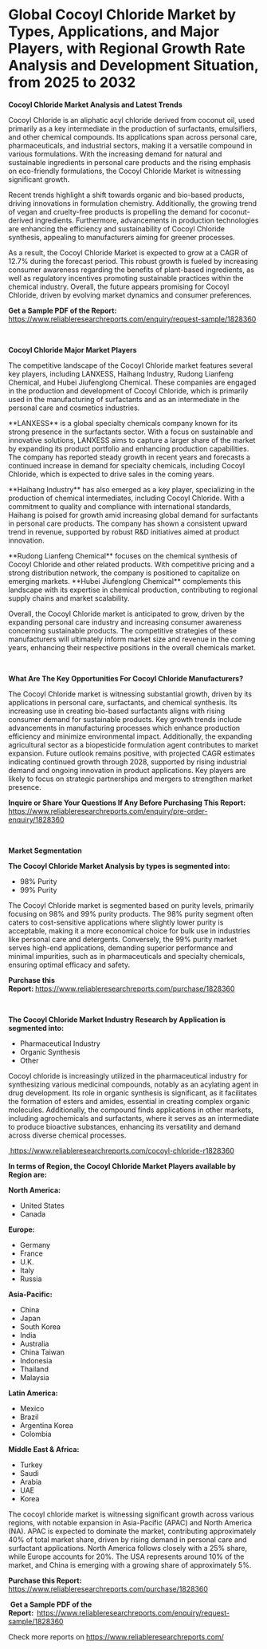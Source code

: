 <p><h1>Global Cocoyl Chloride Market by Types, Applications, and Major Players, with Regional Growth Rate Analysis and Development Situation, from 2025 to 2032</h1></p><p><strong>Cocoyl Chloride Market Analysis and Latest Trends</strong></p>
<p><p>Cocoyl Chloride is an aliphatic acyl chloride derived from coconut oil, used primarily as a key intermediate in the production of surfactants, emulsifiers, and other chemical compounds. Its applications span across personal care, pharmaceuticals, and industrial sectors, making it a versatile compound in various formulations. With the increasing demand for natural and sustainable ingredients in personal care products and the rising emphasis on eco-friendly formulations, the Cocoyl Chloride Market is witnessing significant growth.</p><p>Recent trends highlight a shift towards organic and bio-based products, driving innovations in formulation chemistry. Additionally, the growing trend of vegan and cruelty-free products is propelling the demand for coconut-derived ingredients. Furthermore, advancements in production technologies are enhancing the efficiency and sustainability of Cocoyl Chloride synthesis, appealing to manufacturers aiming for greener processes.</p><p>As a result, the Cocoyl Chloride Market is expected to grow at a CAGR of 12.7% during the forecast period. This robust growth is fueled by increasing consumer awareness regarding the benefits of plant-based ingredients, as well as regulatory incentives promoting sustainable practices within the chemical industry. Overall, the future appears promising for Cocoyl Chloride, driven by evolving market dynamics and consumer preferences.</p></p>
<p><strong>Get a Sample PDF of the Report:&nbsp;</strong> <a href="https://www.reliableresearchreports.com/enquiry/request-sample/1828360?utm_campaign=3090&utm_medium=2&utm_source=Github&utm_content=ia&utm_term=01042025&utm_id=cocoyl-chloride">https://www.reliableresearchreports.com/enquiry/request-sample/1828360</a></p>
<p>&nbsp;</p>
<p><strong>Cocoyl Chloride Major Market Players</strong></p>
<p><p>The competitive landscape of the Cocoyl Chloride market features several key players, including LANXESS, Haihang Industry, Rudong Lianfeng Chemical, and Hubei Jiufenglong Chemical. These companies are engaged in the production and development of Cocoyl Chloride, which is primarily used in the manufacturing of surfactants and as an intermediate in the personal care and cosmetics industries.</p><p>**LANXESS** is a global specialty chemicals company known for its strong presence in the surfactants sector. With a focus on sustainable and innovative solutions, LANXESS aims to capture a larger share of the market by expanding its product portfolio and enhancing production capabilities. The company has reported steady growth in recent years and forecasts a continued increase in demand for specialty chemicals, including Cocoyl Chloride, which is expected to drive sales in the coming years.</p><p>**Haihang Industry** has also emerged as a key player, specializing in the production of chemical intermediates, including Cocoyl Chloride. With a commitment to quality and compliance with international standards, Haihang is poised for growth amid increasing global demand for surfactants in personal care products. The company has shown a consistent upward trend in revenue, supported by robust R&D initiatives aimed at product innovation.</p><p>**Rudong Lianfeng Chemical** focuses on the chemical synthesis of Cocoyl Chloride and other related products. With competitive pricing and a strong distribution network, the company is positioned to capitalize on emerging markets. **Hubei Jiufenglong Chemical** complements this landscape with its expertise in chemical production, contributing to regional supply chains and market scalability.</p><p>Overall, the Cocoyl Chloride market is anticipated to grow, driven by the expanding personal care industry and increasing consumer awareness concerning sustainable products. The competitive strategies of these manufacturers will ultimately inform market size and revenue in the coming years, enhancing their respective positions in the overall chemicals market.</p></p>
<p>&nbsp;</p>
<p><strong>What Are The Key Opportunities For Cocoyl Chloride Manufacturers?</strong></p>
<p><p>The Cocoyl Chloride market is witnessing substantial growth, driven by its applications in personal care, surfactants, and chemical synthesis. Its increasing use in creating bio-based surfactants aligns with rising consumer demand for sustainable products. Key growth trends include advancements in manufacturing processes which enhance production efficiency and minimize environmental impact. Additionally, the expanding agricultural sector as a biopesticide formulation agent contributes to market expansion. Future outlook remains positive, with projected CAGR estimates indicating continued growth through 2028, supported by rising industrial demand and ongoing innovation in product applications. Key players are likely to focus on strategic partnerships and mergers to strengthen market presence.</p></p>
<p><strong>Inquire or Share Your Questions If Any Before Purchasing This Report:</strong> <a href="https://www.reliableresearchreports.com/enquiry/pre-order-enquiry/1828360?utm_campaign=3090&utm_medium=2&utm_source=Github&utm_content=ia&utm_term=01042025&utm_id=cocoyl-chloride">https://www.reliableresearchreports.com/enquiry/pre-order-enquiry/1828360</a></p>
<p>&nbsp;</p>
<p><strong>Market Segmentation</strong></p>
<p><strong>The Cocoyl Chloride Market Analysis by types is segmented into:</strong></p>
<p><ul><li>98% Purity</li><li>99% Purity</li></ul></p>
<p><p>The Cocoyl Chloride market is segmented based on purity levels, primarily focusing on 98% and 99% purity products. The 98% purity segment often caters to cost-sensitive applications where slightly lower purity is acceptable, making it a more economical choice for bulk use in industries like personal care and detergents. Conversely, the 99% purity market serves high-end applications, demanding superior performance and minimal impurities, such as in pharmaceuticals and specialty chemicals, ensuring optimal efficacy and safety.</p></p>
<p><strong>Purchase this Report:&nbsp;</strong><a href="https://www.reliableresearchreports.com/purchase/1828360?utm_campaign=3090&utm_medium=2&utm_source=Github&utm_content=ia&utm_term=01042025&utm_id=cocoyl-chloride">https://www.reliableresearchreports.com/purchase/1828360</a></p>
<p>&nbsp;</p>
<p><strong>The Cocoyl Chloride Market Industry Research by Application is segmented into:</strong></p>
<p><ul><li>Pharmaceutical Industry</li><li>Organic Synthesis</li><li>Other</li></ul></p>
<p><p>Cocoyl chloride is increasingly utilized in the pharmaceutical industry for synthesizing various medicinal compounds, notably as an acylating agent in drug development. Its role in organic synthesis is significant, as it facilitates the formation of esters and amides, essential in creating complex organic molecules. Additionally, the compound finds applications in other markets, including agrochemicals and surfactants, where it serves as an intermediate to produce bioactive substances, enhancing its versatility and demand across diverse chemical processes.</p></p>
<p><a href="https://www.reliableresearchreports.com/cocoyl-chloride-r1828360?utm_campaign=3090&utm_medium=2&utm_source=Github&utm_content=ia&utm_term=01042025&utm_id=cocoyl-chloride">&nbsp;https://www.reliableresearchreports.com/cocoyl-chloride-r1828360</a></p>
<p><strong>In terms of Region, the Cocoyl Chloride Market Players available by Region are:</strong></p>
<p>
    <p> <strong> North America: </strong>
        <ul>
            <li>United States</li>
            <li>Canada</li>
        </ul>
        </p> 
    <p> <strong> Europe: </strong>
        <ul>
            <li>Germany</li>
            <li>France</li>
            <li>U.K.</li>
            <li>Italy</li>
            <li>Russia</li>
        </ul>
        </p> 
    <p> <strong> Asia-Pacific: </strong>
        <ul>
            <li>China</li>
            <li>Japan</li>
            <li>South Korea</li>
            <li>India</li>
            <li>Australia</li>
            <li>China Taiwan</li>
            <li>Indonesia</li>
            <li>Thailand</li>
            <li>Malaysia</li>
        </ul>
        </p> 
    <p> <strong> Latin America: </strong>
        <ul>
            <li>Mexico</li>
            <li>Brazil</li>
            <li>Argentina Korea</li>
            <li>Colombia</li>
        </ul>
        </p> 
    <p> <strong> Middle East & Africa: </strong>
        <ul>
            <li>Turkey</li>
            <li>Saudi</li>
            <li>Arabia</li>
            <li>UAE</li>
            <li>Korea</li>
        </ul>
    </p>
    </p>
<p><p>The cocoyl chloride market is witnessing significant growth across various regions, with notable expansion in Asia-Pacific (APAC) and North America (NA). APAC is expected to dominate the market, contributing approximately 40% of total market share, driven by rising demand in personal care and surfactant applications. North America follows closely with a 25% share, while Europe accounts for 20%. The USA represents around 10% of the market, and China is emerging with a growing share of approximately 5%.</p></p>
<p><strong>Purchase this Report: </strong><a href="https://www.reliableresearchreports.com/purchase/1828360?utm_campaign=3090&utm_medium=2&utm_source=Github&utm_content=ia&utm_term=01042025&utm_id=cocoyl-chloride">https://www.reliableresearchreports.com/purchase/1828360</a></p>
<p>&nbsp;<strong>Get a Sample PDF of the Report:&nbsp;&nbsp;</strong><a href="https://www.reliableresearchreports.com/enquiry/request-sample/1828360?utm_campaign=3090&utm_medium=2&utm_source=Github&utm_content=ia&utm_term=01042025&utm_id=cocoyl-chloride">https://www.reliableresearchreports.com/enquiry/request-sample/1828360</a></p>
<p><strong></strong></p>
<p>Check more reports on <a href="https://www.reliableresearchreports.com/?utm_campaign=3090&utm_medium=2&utm_source=Github&utm_content=ia&utm_term=01042025&utm_id=cocoyl-chloride">https://www.reliableresearchreports.com/</a></p>